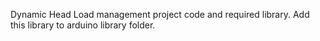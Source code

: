 Dynamic Head Load management project code and required library. Add this library to arduino library folder.